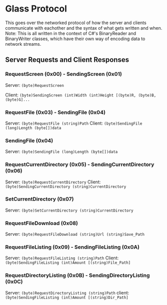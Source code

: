 # Glass Protocol

This goes over the networked protocol of how the server and clients communicate with eachother
and the syntax of what gets written and when. Note: This is all written in the context of C#'s
BinaryReader and BinaryWriter classes, which have their own way of encoding data to network
streams.

## Server Requests and Client Responses

### RequestScreen (0x00) - SendingScreen (0x01)

Server: ```(byte)RequestScreen```

Client: ```(byte)SendingScreen (int)Width (int)Height [(byte)R, (byte)B, (byte)G]...```

### RequestFile (0x03) - SendingFile (0x04)

Server: ```(byte)RequestFile (string)Path```
Client: ```(byte)SendingFile (long)Length (byte[])data```

### SendingFile (0x04)

Server: ```(byte)SendingFile (long)Length (byte[])data```

### RequestCurrentDirectory (0x05) - SendingCurrentDirectory (0x06)

Server: ```(byte)RequestCurrentDirectory```
Client: ```(byte)SendingCurrentDirectory (string)CurrentDirectory```

### SetCurrentDirectory (0x07)

Server: ```(byte)SetCurrentDirectory (string)CurrentDirectory```

### RequestFileDownload (0x08)

Server: ```(byte)RequestFileDownload (string)Url (string)Save_Path```

### RequestFileListing (0x09) - SendingFileListing (0x0A)

Server: ```(byte)RequestFileListing (string)Path```
Client: ```(byte)SendingFileListing (int)Amount [(string)File_Path]```

### RequestDirectoryListing (0x0B) - SendingDirectoryListing (0x0C)

Server: ```(byte)RequestDirectoryListing (string)Path```
client: ```(byte)SendingFileListing (int)Amount [(string)Dir_Path]```
